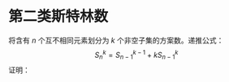 # 第二类斯特林数

将含有 $n$ 个互不相同元素划分为 $k$ 个非空子集的方案数。递推公式：
$$
S_n^k = S_{n - 1}^{k - 1} + kS_{n - 1}^{k}
$$
证明：

